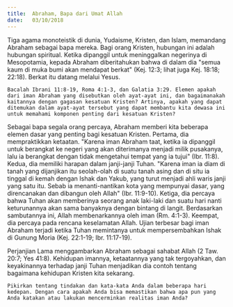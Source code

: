 ```yaml
---
title:  Abraham, Bapa dari Umat Allah
date:   03/10/2018
---
```


Tiga agama monoteistik di dunia, Yudaisme, Kristen, dan Islam, memandang Abraham sebagai bapa mereka. Bagi orang Kristen, hubungan ini adalah hubungan spiritual. Ketika dipanggil untuk meninggalkan negerinya di Mesopotamia, kepada Abraham diberitahukan bahwa di dalam dia "semua kaum di muka bumi akan mendapat berkat" (Kej. 12:3; lihat juga Kej. 18:18; 22:18). Berkat itu datang melalui Yesus.

`Bacalah Ibrani 11:8-19, Roma 4:1-3, dan Galatia 3:29. Elemen apakah dari iman Abraham yang disebutkan oleh ayat-ayat ini, dan bagaimanakah kaitannya dengan gagasan kesatuan Kristen? Artinya, apakah yang dapat ditemukan dalam ayat-ayat tersebut yang dapat membantu kita dewasa ini untuk memahami komponen penting dari kesatuan Kristen?`

Sebagai bapa segala orang percaya, Abraham memberi kita beberapa elemen dasar yang penting bagi kesatuan Kristen. Pertama, dia mempraktikkan ketaatan. "Karena iman Abraham taat, ketika ia dipanggil untuk berangkat ke negeri yang akan diterimanya menjadi milik pusakanya, lalu ia berangkat dengan tidak mengetahui tempat yang ia tujui" (Ibr. 11:8). Kedua, dia memiliki harapan dalam janji-janji Tuhan. "Karena iman ia diam di tanah yang dijanjikan itu seolah-olah di suatu tanah asing dan di situ ia tinggal di kemah dengan Ishak dan Yakub, yang turut menjadi ahli waris janji yang satu itu. Sebab ia menanti-nantikan kota yang mempunyai dasar, yang direncanakan dan dibangun oleh Allah" (Ibr. 11:9-10). Ketiga, dia percaya bahwa Tuhan akan memberinya seorang anak laki-laki dan suatu hari nanti keturunannya akan sama banyaknya dengan bintang di langit. Berdasarkan sambutannya ini, Allah membenarkannya oleh iman (Rm. 4:1-3). Keempat, dia percaya pada rencana keselamatan Allah. Ujian terbesar bagi iman Abraham terjadi ketika Tuhan memintanya untuk mempersembahkan Ishak di Gunung Moria (Kej. 22:1-19; Ibr. 11:17-19).

Perjanjian Lama menggambarkan Abraham sebagai sahabat Allah (2 Taw. 20:7; Yes 41:8). Kehidupan imannya, ketaatannya yang tak tergoyahkan, dan keyakinannya terhadap janji Tuhan menjadikan dia contoh tentang bagaimana kehidupan Kristen kita sekarang.

`Pikirkan tentang tindakan dan kata-kata Anda dalam beberapa hari kedepan. Dengan cara apakah Anda bisa memastikan bahwa apa pun yang Anda katakan atau lakukan mencerminkan realitas iman Anda?`